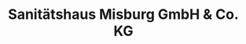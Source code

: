 ---
title: "Sanitätshaus Misburg GmbH & Co. KG"
url: /hannover/sanitaetshaus-misburg-gmbh-und-co-kg/
shop: Sanitätshaus
---
